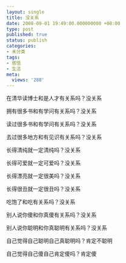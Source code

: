 ```yaml
---
layout: single
title: 没关系
date: 2008-09-01 19:49:00.000000000 +08:00
type: post
published: true
status: publish
categories:
- 未分类
tags:
- 感悟
- 生活
meta:
  views: '288'
---
```

<p>在清华读博士和是人才有关系吗？没关系</p>
<p>拥有很多书和有学问有关系吗？没关系</p>
<p>读过很多书和有学问有关系吗？没关系</p>
<p>去过很多地方和有见识有关系吗？没关系</p>
<p>长得清纯就一定清纯吗？没关系</p>
<p>长得可爱就一定可爱吗？没关系</p>
<p>长得漂亮就一定很美吗？没关系</p>
<p>长得很丑就一定很丑吗？没关系</p>
<p>吃饱了和吃有关系吗？没关系</p>
<p>别人说你傻和你真傻有关系吗？没关系</p>
<p>别人说你聪明和你真聪明有关系吗？没关系</p>
<p>自己觉得自己聪明自己真聪明吗？肯定不聪明</p>
<p>自己觉得自己傻自己肯定傻吗？肯定傻</p>
